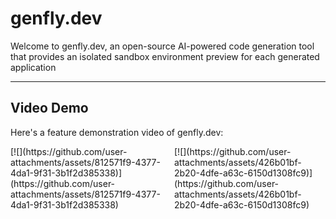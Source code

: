 # genfly.dev


Welcome to genfly.dev, an open-source AI-powered code generation tool that provides an isolated sandbox environment preview for each generated application

-----

## Video Demo

Here's a feature demonstration video of genfly.dev:

<div style="display: flex; gap: 20px; justify-content: center;">
    <div style="flex: 1;">
        [![](https://github.com/user-attachments/assets/812571f9-4377-4da1-9f31-3b1f2d385338)](https://github.com/user-attachments/assets/812571f9-4377-4da1-9f31-3b1f2d385338)
    </div>
    <div style="flex: 1;">
        [![](https://github.com/user-attachments/assets/426b01bf-2b20-4dfe-a63c-6150d1308fc9)](https://github.com/user-attachments/assets/426b01bf-2b20-4dfe-a63c-6150d1308fc9)
    </div>
</div>
